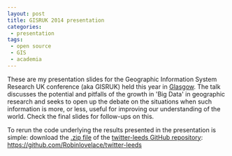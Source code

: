 ```yaml
---
layout: post
title: GISRUK 2014 presentation
categories:
 - presentation
tags:
 - open source
 - GIS
 - academia
---
```


These are my presentation slides for the Geographic Information System
Research UK conference (aka GISRUK) held this year in
[Glasgow](http://www.gla.ac.uk/conferences/gisruk/).
The talk discusses the potential and pitfalls of the growth
in 'Big Data' in geographic research and seeks to open up
the debate on the situations when such information is more,
or less, useful for improving our understanding of the world.
Check the final slides for follow-ups on this.

<script async class="speakerdeck-embed" data-id="6db3cca0a7d90131f453524187cb86b1" data-ratio="1.29129886506936" src="//speakerdeck.com/assets/embed.js"></script>

To rerun the code underlying the results presented in the presentation is simple:
download the [.zip file](https://github.com/Robinlovelace/twitter-leeds/archive/master.zip)
of the [twitter-leeds GitHub repository](https://github.com/Robinlovelace/twitter-leeds):
https://github.com/Robinlovelace/twitter-leeds


